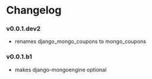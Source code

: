 
# Changelog

### v0.0.1.dev2
* renames django_mongo_coupons to mongo_coupons

### v0.0.1.b1
* makes django-mongoengine optional